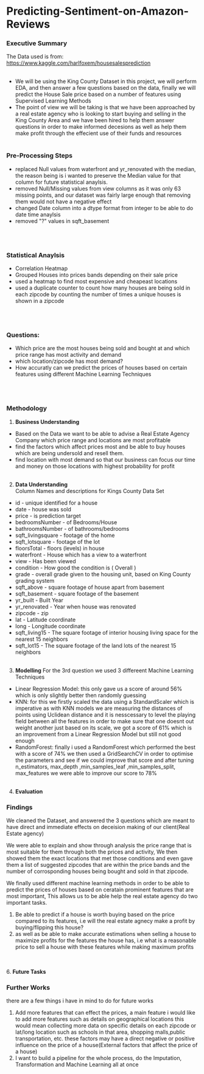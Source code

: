 # Predicting-Sentiment-on-Amazon-Reviews

### Executive Summary
The Data used is from: https://www.kaggle.com/harlfoxem/housesalesprediction
<br><br>
- We will be using the King County Dataset in this project, we will perform EDA, and then answer a few questions based on the data, finally we will predict the House Sale price based on a number of features using Supervised Learning Methods
- The point of view we will be taking is that we have been approached by a real estate agency who is looking to start buying and selling in the King County Area and we have been hired to help them answer questions in order to make informed decesions as well as help them make profit through the effecient use of their funds and resources
<br><br>


### Pre-Processing Steps
- replaced Null values from waterfront and yr_renovated with the median, the reason being is i wanted to preserve the Median value for that column for future statistical anaylsis.
- removed Null/Missing values from view columns as it was only 63 missing points, and our dataset was fairly large enough that removing them would not have a negative effect
- changed Date column into a dtype format from integer to be able to do date time anaylsis
- removed "?" values in sqft_basement

<br><br>
### Statistical Anaylsis
- Correlation Heatmap
- Grouped Houses into prices bands depending on their sale price 
- used a heatmap to find most expensive and cheapeast locations
- used a duplicate counter to count how many houses are being sold in each zipcode by counting the number of times a unique houses is shown in a zipcode

<br><br>

### Questions:
- Which price are the most houses being sold and bought at and which price range has most activity and demand
- which location/zipcode has most demand?
- How accuratly can we predict the prices of houses based on certain features using different Machine Learning Techniques

<br><br>


### Methodology

1. **Business Understanding** 
- Based on the Data we want to be able to advise a Real Estate Agency Company which price range and locations are most profitable 
- find the factors which affect prices most and be able to buy houses which are being undersold and resell them.
- find location with most demand so that our business can focus our time and money on those locations with highest probability for profit 
<br> <br>
2. **Data Understanding**  
Column Names and descriptions for Kings County Data Set
- id - unique identified for a house
- date - house was sold
- price -  is prediction target
- bedroomsNumber -  of Bedrooms/House
- bathroomsNumber -  of bathrooms/bedrooms
- sqft_livingsquare -  footage of the home
- sqft_lotsquare -  footage of the lot
- floorsTotal -  floors (levels) in house
- waterfront - House which has a view to a waterfront
- view - Has been viewed
- condition - How good the condition is ( Overall )
- grade - overall grade given to the housing unit, based on King County grading system
- sqft_above - square footage of house apart from basement
- sqft_basement - square footage of the basement
- yr_built - Built Year
- yr_renovated - Year when house was renovated
- zipcode - zip
- lat - Latitude coordinate
- long - Longitude coordinate
- sqft_living15 - The square footage of interior housing living space for the nearest 15 neighbors
- sqft_lot15 - The square footage of the land lots of the nearest 15 neighbors
    <br><br>
3. **Modelling**
 For the 3rd question we used 3 differeent Machine Learning Techniques
- Linear Regression Model: this only gave us a score of around 56% which is only slightly better then randomly guessing
- KNN: for this we firstly scaled the data using a StandardScaler which is imperative as with KNN models we are measuring the distances of points using Uclidean distance and it is nesscessary to level the playing field between all the features in order to make sure that one doesnt out weight another just based on its scale, we got a score of 61% which is an improvement from a Linear Regression Model but still not good enough
- RandomForest: finally i used a RandomForest which performed the best with a score of 74% we then used a GridSearchCV in order to optimise the parameters and see if we could improve that score and after tuning n_estimators, max_depth ,min_samples_leaf ,min_samples_split, max_features we were able to improve our score to 78%
<br><br>
4. **Evaluation**
### Findings
We cleaned the Dataset, and answered the 3 questions which are meant to have direct and immediate effects on deceision making of our client(Real Estate agency)

We were able to explain and show through analysis the price range that is most suitable for them through both the prices and activity, We then showed them the exact locations that met those conditions and even gave them a list of suggested zipcodes that are within the price bands and the number of corrosponding houses being bought and sold in that zipcode.

We finally used different machine learning methods in order to be able to predict the prices of houses based on ceratain prominent features that are most important, This allows us to be able help the real estate agency do two important tasks.
1. Be able to predict if a house is worth buying based on the price compared to its features, i.e will the real estate agnecy make a profit by buying/flipping this house?
2. as well as be able to make accurate estimations when selling a house to maximize profits for the features the house has, i.e what is a reasonable price to sell a house with these features while making maximum profits
  
<br><br>
6. **Future Tasks**
### Further Works
there are a few things i have in mind to do for future works
1. Add more features that can effect the prices, a main feature i would like to add more features such as details on geographical locations this would mean collecting more data on specific details on each zipcode or lat/long location such as schools in that area, shopping malls,public transportation, etc. these factors may have a direct negative or positive influence on the price of a house(External factors that affect the price of a house)
2. I want to build a pipeline for the whole process, do the Imputation, Transformation and Machine Learning all at once


